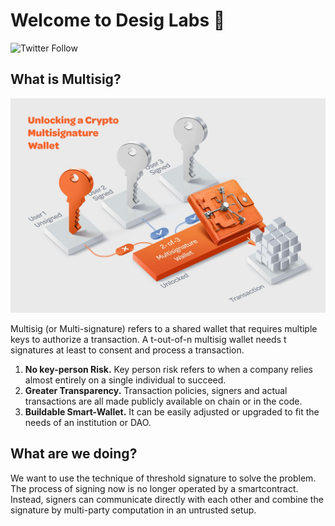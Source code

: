 # Welcome to Desig Labs 👋

![Twitter Follow](https://img.shields.io/twitter/follow/DesigLabs?style=social)

## What is Multisig?

![Multisig Wallet](./Multisig-Wallet.jpeg)

Multisig (or Multi-signature) refers to a shared wallet that requires multiple keys to authorize a transaction. A t-out-of-n multisig wallet needs t signatures at least to consent and process a transaction.

1. **No key-person Risk.** Key person risk refers to when a company relies almost entirely on a single individual to succeed.
2. **Greater Transparency.** Transaction policies, signers and actual transactions are all made publicly available on chain or in the code.
3. **Buildable Smart-Wallet.** It can be easily adjusted or upgraded to fit the needs of an institution or DAO.

## What are we doing?

We want to use the technique of threshold signature to solve the problem. The process of signing now is no longer operated by a smartcontract. Instead, signers can communicate directly with each other and combine the signature by multi-party computation in an untrusted setup.
